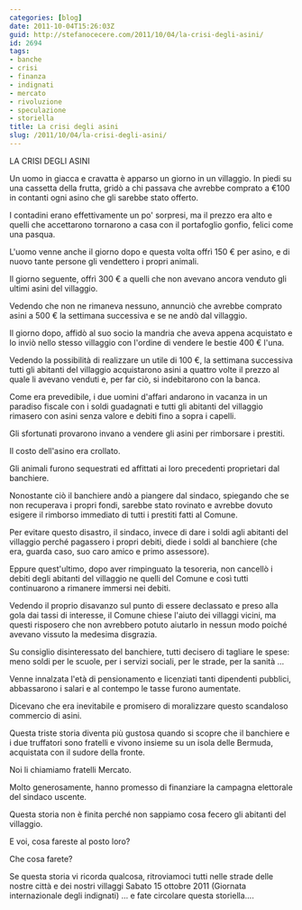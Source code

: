 ```yaml
---
categories: [blog]
date: 2011-10-04T15:26:03Z
guid: http://stefanocecere.com/2011/10/04/la-crisi-degli-asini/
id: 2694
tags:
- banche
- crisi
- finanza
- indignati
- mercato
- rivoluzione
- speculazione
- storiella
title: La crisi degli asini
slug: /2011/10/04/la-crisi-degli-asini/
---
```


LA CRISI DEGLI ASINI

Un uomo in giacca e cravatta è apparso un giorno in un villaggio. In piedi su una cassetta della frutta, gridò a chi passava che avrebbe comprato a €100 in contanti ogni asino che gli sarebbe stato offerto.

I contadini erano effettivamente un po' sorpresi, ma il prezzo era alto e quelli che accettarono tornarono a casa con il portafoglio gonfio, felici come una pasqua.

L'uomo venne anche il giorno dopo e questa volta offrì 150 € per asino, e di nuovo tante persone gli vendettero i propri animali.

Il giorno seguente, offrì 300 € a quelli che non avevano ancora venduto gli ultimi asini del villaggio.

Vedendo che non ne rimaneva nessuno, annunciò che avrebbe comprato asini a 500 € la settimana successiva e se ne andò dal villaggio.

Il giorno dopo, affidò al suo socio la mandria che aveva appena acquistato e lo inviò nello stesso villaggio con l'ordine di vendere le bestie 400 € l'una.

Vedendo la possibilità di realizzare un utile di 100 €, la settimana successiva tutti gli abitanti del villaggio acquistarono asini a quattro volte il prezzo al quale li avevano venduti e, per far ciò, si indebitarono con la banca.

Come era prevedibile, i due uomini d'affari andarono in vacanza in un paradiso fiscale con i soldi guadagnati e tutti gli abitanti del villaggio rimasero con asini senza valore e debiti fino a sopra i capelli.

Gli sfortunati provarono invano a vendere gli asini per rimborsare i prestiti.

Il costo dell'asino era crollato.

Gli animali furono sequestrati ed affittati ai loro precedenti proprietari dal banchiere.

Nonostante ciò il banchiere andò a piangere dal sindaco, spiegando che se non recuperava i propri fondi, sarebbe stato rovinato e avrebbe dovuto esigere il rimborso immediato di tutti i prestiti fatti al Comune.

Per evitare questo disastro, il sindaco, invece di dare i soldi agli abitanti del villaggio perché pagassero i propri debiti, diede i soldi al banchiere (che era, guarda caso, suo caro amico e primo assessore).

Eppure quest'ultimo, dopo aver rimpinguato la tesoreria, non cancellò i debiti degli abitanti del villaggio ne quelli del Comune e così tutti continuarono a rimanere immersi nei debiti.

Vedendo il proprio disavanzo sul punto di essere declassato e preso alla gola dai tassi di interesse, il Comune chiese l'aiuto dei villaggi vicini, ma questi risposero che non avrebbero potuto aiutarlo in nessun modo poiché avevano vissuto la medesima disgrazia.

Su consiglio disinteressato del banchiere, tutti decisero di tagliare le spese: meno soldi per le scuole, per i servizi sociali, per le strade, per la sanità …

Venne innalzata l'età di pensionamento e licenziati tanti dipendenti pubblici, abbassarono i salari e al contempo le tasse furono aumentate.

Dicevano che era inevitabile e promisero di moralizzare questo scandaloso commercio di asini.

Questa triste storia diventa più gustosa quando si scopre che il banchiere e i due truffatori sono fratelli e vivono insieme su un isola delle Bermuda, acquistata con il sudore della fronte.

Noi li chiamiamo fratelli Mercato.

Molto generosamente, hanno promesso di finanziare la campagna elettorale del sindaco uscente.

Questa storia non è finita perché non sappiamo cosa fecero gli abitanti del villaggio.

E voi, cosa fareste al posto loro?

Che cosa farete?

Se questa storia vi ricorda qualcosa, ritroviamoci tutti nelle strade delle nostre città e dei nostri villaggi Sabato 15 ottobre 2011 (Giornata internazionale degli indignati) … e fate circolare questa storiella….